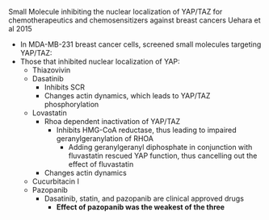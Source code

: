 Small Molecule inhibiting the nuclear localization of YAP/TAZ for chemotherapeutics and chemosensitizers against breast cancers
Uehara et al 2015

- In MDA-MB-231 breast cancer cells, screened small molecules targeting YAP/TAZ:
- Those that inhibited nuclear localization of YAP:
	- Thiazovivin
	- Dasatinib
		- Inhibits SCR
		- Changes actin dynamics, which leads to YAP/TAZ phosphorylation
	- Lovastatin
		- Rhoa dependent inactivation of YAP/TAZ
			- Inhibits HMG-CoA reductase, thus leading to impaired geranylgeranylation of RHOA
				- Adding geranylgeranyl diphosphate in conjunction with fluvastatin rescued YAP function, thus cancelling out the effect of fluvastatin
		- Changes actin dynamics
	- Cucurbitacin I
	- Pazopanib
		- Dasatinib, statin, and pazopanib are clinical approved drugs
			- **Effect of pazopanib was the weakest of the three** 